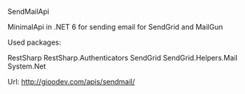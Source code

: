 SendMailApi

MinimalApi in .NET 6 for sending email for SendGrid and MailGun

Used packages:

RestSharp
RestSharp.Authenticators
SendGrid
SendGrid.Helpers.Mail
System.Net 

Url:
http://gioodev.com/apis/sendmail/

